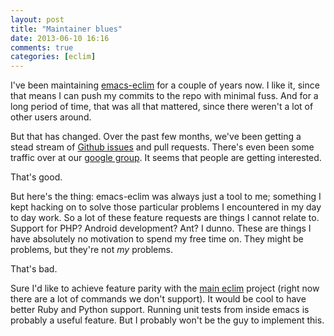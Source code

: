 ```yaml
---
layout: post
title: "Maintainer blues"
date: 2013-06-10 16:16
comments: true
categories: [eclim]
---
```


I've been maintaining [emacs-eclim][ee] for a couple of years now. I
like it, since that means I can push my commits to the repo with
minimal fuss. And for a long period of time, that was all that
mattered, since there weren't a lot of other users around.

But that has changed. Over the past few months, we've been getting a
stead stream of [Github issues][issues] and pull requests. There's
even been some traffic over at our [google group]. It seems that
people are getting interested.

That's good.

But here's the thing: emacs-eclim was always just a tool to me;
something I kept hacking on to solve those particular problems I
encountered in my day to day work. So a lot of these feature requests
are things I cannot relate to. Support for PHP? Android development?
Ant? I dunno. These are things I have absolutely no motivation to
spend my free time on. They might be problems, but they're not _my_
problems.

That's bad.

Sure I'd like to achieve feature parity with the [main eclim][eclim]
project (right now there are a lot of commands we don't support). It
would be cool to have better Ruby and Python support. Running unit
tests from inside emacs is probably a useful feature. But I probably
won't be the guy to implement this.

[ee]:https://github.com/senny/emacs-eclim
[issues]:https://github.com/senny/emacs-eclim/issues?direction=desc&page=1&sort=created&state=open
[google group]:https://groups.google.com/forum/?fromgroups#!forum/emacs-eclim
[eclim]:http://eclim.org
